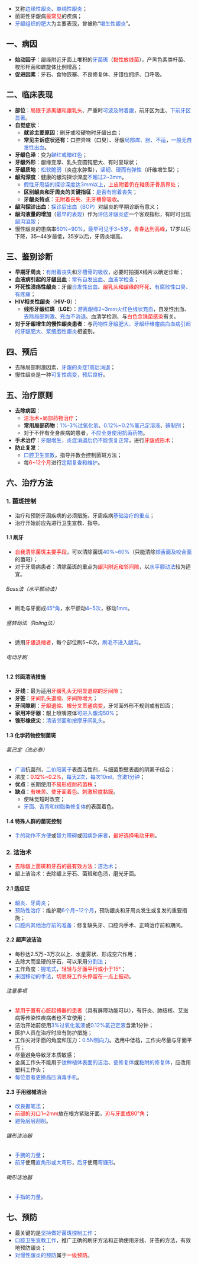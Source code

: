 * 又称<font color="#245bdb">边缘性龈炎</font>、<font color="#245bdb">单纯性龈炎</font>；
* 菌斑性牙龈病<font color="#ff0000">最常见</font>的疾病；
* <font color="#245bdb">牙龈组织的肥大</font>为主要表现，曾被称“<font color="#245bdb">增生性龈炎</font>”。

## 一、病因
* **始动因子**：龈缘附近牙面上堆积的<font color="#245bdb">牙菌斑</font>（<font color="#ff0000">黏性放线菌</font>），产黑色素类杆菌、梭形杆菌和螺旋体比例增高；
* **促进因素**：牙石、食物嵌塞、不良修复体、牙错位拥挤、口呼吸。

## 二、临床表现
* **部位**：<font color="#ff0000">局限于游离龈和龈乳头</font>、严重时<font color="#245bdb">可波及附着龈</font>，前牙区为主、<font color="#245bdb">下前牙区显著</font>。
* **自觉症状**：
	* **就诊主要原因**：刷牙或咬硬物时牙龈出血；
	* **常见主诉症状还有**：口腔异味（口臭）、牙龈<font color="#245bdb">局部痒、胀、不适</font>，<font color="#245bdb">一般无自发性出血</font>。
* **牙龈色泽**：变为<font color="#245bdb">鲜红或暗红色</font>；
* **牙龈外形**：龈缘变厚、乳头变圆钝肥大、有时呈球状；
* **牙龈质地**：<font color="#245bdb">松软脆弱</font>（炎症水肿型），<font color="#245bdb">坚韧、硬而有弹性</font>（纤维增生型）；
* **龈沟深度**：健康的龈沟探诊深度<font color="#245bdb">不超过2~3mm</font>。
	* <font color="#245bdb">假性牙周袋的探诊深度达3mm以上</font>，<font color="#ff0000">上皮附着仍在釉质牙骨质界处</font>；
	* **区别龈炎和牙周炎的关键指征**：<font color="#245bdb">是否有附着丧失</font>；
	* **牙龈炎特点**：<font color="#ff0000">无附着丧失、无牙槽骨吸收</font>。
* **龈沟探诊出血**：<font color="#245bdb">探诊后出血（BOP）</font>对龈炎的早期诊断有意义；
* **龈沟液量的增加**（<font color="#245bdb">最早的表现</font>）作为<font color="#245bdb">评估牙龈炎症</font>一个客观指标，有时可出现<font color="#245bdb">龈沟溢脓</font>；
* 慢性龈炎的患病率<font color="#245bdb">60%~90%</font>，<font color="#245bdb">最早可见于3~5岁</font>，<font color="#ff0000">青春达到高峰</font>，17岁以后下降，35~44岁最低，35岁以后，牙周炎增高。

## 三、鉴别诊断
* **早期牙周炎**：<font color="#245bdb">有附着丧失</font>和<font color="#245bdb">牙槽骨的吸收</font>，必要时拍摄X线片以确定诊断；
* **血液病引起的牙龈出血**：<font color="#245bdb">常有自发出血</font>、<font color="#245bdb">血液学检查</font>；
* **坏死性溃疡性龈炎**：牙龈<font color="#245bdb">自发性出血</font>、<font color="#ff0000">龈乳头和龈缘的坏死</font>、<font color="#245bdb">有腐败性口臭、有疼痛</font>；
* **HIV相关性龈炎**（**HIV-G**）：
	* **线形牙龈红斑**（**LGE**）：<font color="#245bdb">游离龈缘2~3mm火红色线状充血</font>，自发性出血、<font color="#245bdb">去除局部刺激</font>、<font color="#245bdb">充血不消退</font>、血清学检测、与<font color="#ff0000">白色念珠菌感染</font>有关。
* **对于牙龈增生的慢性龈炎患者**：与<font color="#245bdb">药物性牙龈肥大、牙龈纤维瘤病白血病引起的牙龈肥大、浆细胞性龈炎</font>相鉴别。

## 四、预后
* 去除局部刺激因素、<font color="#245bdb">牙龈的炎症1周后消退</font>；
* 慢性龈炎是一种<font color="#245bdb">可复性病变，预后良好</font>。

## 五、治疗原则
* **去除病因**：
	*  <font color="#ff0000">洁治术+局部药物治疗</font>；
	* **常用局部药物**：<font color="#245bdb">1%-3%过氧化氢</font>、<font color="#245bdb">0.12%~0.2%氯己定溶液</font>、<font color="#245bdb">碘制剂</font>；
	* 对于不伴有全身疾病的患者，<font color="#245bdb">不应全身使用抗菌药物</font>。
* **手术治疗**：<font color="#245bdb">牙龈增生，炎症消退后仍不能恢复正常</font>，进行<font color="#ff0000">牙龈成形术</font>；
* **防止复发**：
	* <font color="#245bdb">口腔卫生宣教</font>，指导并教会控制菌斑方法；
	* 每<font color="#ff0000">6~12个月</font>进行<font color="#245bdb">定期复查和维护</font>。

## 六、治疗方法
### 1. 菌斑控制
* 治疗和预防牙周疾病的必须措施，牙周疾病<font color="#245bdb">基础治疗的重点</font>；
* 治疗开始前应先进行卫生宣教、指导。
#### 1.1 刷牙
* <font color="#ff0000">自我清除菌斑主要手段</font>，可以清除菌斑<font color="#245bdb">40%~60%</font>（只能清除<font color="#245bdb">颊舌面及咬合面</font>的菌斑）；
* 对于牙周病患者：清除菌斑的重点为<font color="#ff0000">龈沟附近和邻间隙</font>，以<font color="#245bdb">水平颤动法</font>较为适宜。
###### Bass法（水平颤动法）
* 刷毛与牙面成<font color="#245bdb">45°角</font>，水平颤动<font color="#245bdb">4~5次</font>，移动<font color="#245bdb">1mm</font>。
###### 竖转动法（Roling法）
* 适用<font color="#ff0000">牙龈退缩者</font>，每个部位刷5~6次，<font color="#245bdb">刷毛不进入龈沟</font>。
###### 电动牙刷
#### 1.2 邻面清洁措施
* **牙线**：最为适用<font color="#ff0000">牙龈乳头无明显退缩的牙间隙</font>；
* **牙签**：<font color="#ff0000">牙间乳头退缩、牙间隙增大</font>；
* **牙间隙刷**：<font color="#ff0000">牙龈退缩、根分叉贯通病变</font>，牙邻面外形不规则或有凹面；
* **家用冲牙器**：龈上喷嘴液体<font color="#245bdb">可进入龈沟50%</font>；
* **锥形橡皮尖**：<font color="#245bdb">清洁邻面和按摩牙间乳头</font>。
#### 1.3 化学药物控制菌斑
###### 氯己定（洗必泰）
* <font color="#245bdb">广谱</font>抗菌剂，<font color="#245bdb">二价阳离子</font>表面活性剂，与细菌胞壁表面的阴离子结合；
* 浓度：<font color="#ff0000">0.12%~0.2%</font>，<font color="#245bdb">每天2次，每次10ml，含漱1分钟</font>；
* **优点**：长期使用<font color="#ff0000">不易形成耐药菌株</font>；
* **缺点**：<font color="#ff0000">有味苦</font>、<font color="#ff0000">使牙面着色</font>、<font color="#ff0000">刺激轻度黏膜</font>。
	* 使味觉短时改变；
	* <font color="#245bdb">牙面、舌背和树脂类修复体</font>的表面着色。
#### 1.4 特殊人群的菌斑控制
* <font color="#245bdb">手的动作不方便</font>或<font color="#245bdb">智力障碍</font>或<font color="#245bdb">因病卧床者</font>，<font color="#ff0000">最好选择电动牙刷</font>。
### 2. 洁治术
* <font color="#ff0000">去除龈上菌斑和牙石的最有效方法</font>：<font color="#245bdb">洁治术</font>；
* 龈上洁治术：去除龈上牙石、菌斑和色渍，磨光牙面。
#### 2.1 适应证
* <font color="#245bdb">龈炎、牙周炎</font>；
* <font color="#245bdb">预防性治疗</font>：维护期<font color="#245bdb">6个月~12个月</font>，预防龈炎和牙周炎发生或复发的重要措施；
* <font color="#245bdb">口腔内其他治疗前的准备</font>：修复缺失牙、口腔内手术、正畸治疗前和期间。
#### 2.2 超声波洁治
* 每秒达2.5万~3万次以上、水星雾状、形成空穴作用；
* 去除大而坚硬的牙石，可以采用<font color="#245bdb">分割法</font>；
* 工作角度：<font color="#245bdb">握笔式</font>，<font color="#ff0000">轻轻与牙面平行或小于15°</font>；
* <font color="#245bdb">来回移动的手法</font>，<font color="#ff0000">切忌将工作头停留在一点上振动</font>。
###### 注意事项
* <font color="#ff0000">禁用于置有心脏起搏器的患者</font>（具有屏障功能可以），有肝炎、肺结核、艾滋病等传染性疾病者也不宜使用；
* 洁治开始前使用<font color="#245bdb">3%过氧化氢液</font>或<font color="#245bdb">0.12%氯己定液</font>含漱1分钟；
* 医护人员在治疗时应有防护措施；
* 工作尖对牙面的角度和压力：<font color="#245bdb">0.5N侧向力</font>。选用中低档，工作尖尽量与牙面平行；
* 尽量避免导致牙本质敏感；
* 金属工作头不能用于<font color="#245bdb">钛种植体表面的洁治</font>、<font color="#245bdb">瓷修复体</font>或<font color="#245bdb">黏附的修复体</font>，应改用塑料工作头；
* <font color="#245bdb">每位患者更换高压消毒手机</font>。
#### 2.3 手用器械洁治
* <font color="#245bdb">改良握笔法</font>；
* <font color="#ff0000">前部的刃口1~2mm</font>放在根方紧贴牙面，<font color="#ff0000">刃与牙面成80°角</font>；
* <font color="#245bdb">避免层层刮削</font>。
###### 镰形洁治器
* <font color="#245bdb">手腕的力量</font>；
* <font color="#245bdb">前牙</font>使用<font color="#245bdb">直角形或大弯形</font>，<font color="#245bdb">后牙</font>使用<font color="#245bdb">弯镰形</font>。
###### 锄形洁治器
* <font color="#245bdb">手指的力量</font>。

## 七、预防
* 最关键的是<font color="#245bdb">坚持做好菌斑控制工作</font>；
* <font color="#245bdb">口腔卫生宣教工作</font>，推广正确的刷牙方法和正确使用牙线、牙签的方法，有效地预防龈炎；
* <font color="#245bdb">对慢性龈炎的预防</font>属于<font color="#ff0000">一级预防</font>。







